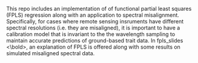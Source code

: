 This repo includes an implementation of of functional partial least squares (FPLS) regression along with an application to spectral misalignment. Specifically, for cases where remote sensing insruments have different spectral resolutions (i.e. they are misaligned), it is important to have a calibration model that is invariant to the the wavelength sampling to maintain accurate predictions of ground-based trait data. In <bold> fpls_slides <\bold>, an explanation of FPLS is offered along with some results on simulated misaligned spectral data.
